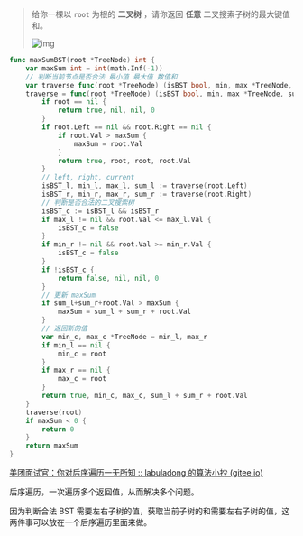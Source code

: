 > 给你一棵以 `root` 为根的 **二叉树** ，请你返回 **任意** 二叉搜索子树的最大键值和。
>
> ![img](https://assets.leetcode-cn.com/aliyun-lc-upload/uploads/2020/03/07/sample_1_1709.png)

```go
func maxSumBST(root *TreeNode) int {
	var maxSum int = int(math.Inf(-1))
	// 判断当前节点是否合法 最小值 最大值 数值和
	var traverse func(root *TreeNode) (isBST bool, min, max *TreeNode, sum int)
	traverse = func(root *TreeNode) (isBST bool, min, max *TreeNode, sum int) {
		if root == nil {
			return true, nil, nil, 0
		}
		if root.Left == nil && root.Right == nil {
			if root.Val > maxSum {
				maxSum = root.Val
			}
			return true, root, root, root.Val
		}
		// left, right, current
		isBST_l, min_l, max_l, sum_l := traverse(root.Left)
		isBST_r, min_r, max_r, sum_r := traverse(root.Right)
		// 判断是否合法的二叉搜索树
		isBST_c := isBST_l && isBST_r
		if max_l != nil && root.Val <= max_l.Val {
			isBST_c = false
		}
		if min_r != nil && root.Val >= min_r.Val {
			isBST_c = false
		}
		if !isBST_c {
			return false, nil, nil, 0
		}
		// 更新 maxSum
		if sum_l+sum_r+root.Val > maxSum {
			maxSum = sum_l + sum_r + root.Val
		}
		// 返回新的值
		var min_c, max_c *TreeNode = min_l, max_r
		if min_l == nil {
			min_c = root
		}
		if max_r == nil {
			max_c = root
		}
		return true, min_c, max_c, sum_l + sum_r + root.Val
	}
	traverse(root)
	if maxSum < 0 {
		return 0
	}
	return maxSum
}
```

[美团面试官：你对后序遍历一无所知 :: labuladong 的算法小抄 (gitee.io)](https://labuladong.gitee.io/algo/2/18/28/)

后序遍历，一次遍历多个返回值，从而解决多个问题。

因为判断合法 BST 需要左右子树的值，获取当前子树的和需要左右子树的值，这两件事可以放在一个后序遍历里面来做。
